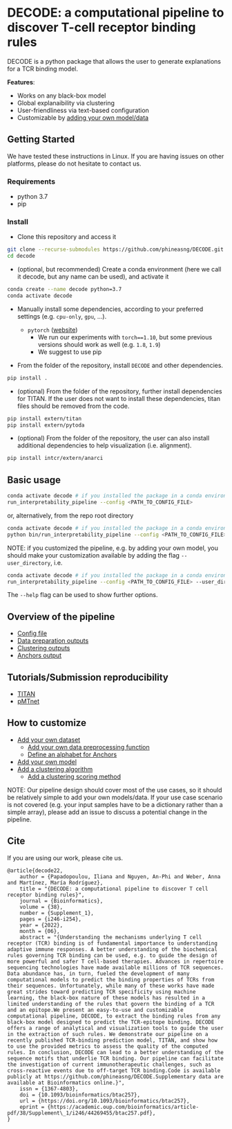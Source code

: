 # DECODE: a computational pipeline to discover T-cell receptor binding rules

DECODE is a python package that allows the user to generate 
explanations for a TCR binding model. 

**Features**:

- Works on any black-box model
- Global explanaibility via clustering
- User-friendliness via text-based configuration
- Customizable by [adding your own model/data](#how-to-customize)

## Getting Started

We have tested these instructions in Linux. 
If you are having issues on other platforms, please do not hesitate to contact us.

### Requirements

- python 3.7
- pip

### Install

- Clone this repository and access it

```bash
git clone --recurse-submodules https://github.com/phineasng/DECODE.git decode
cd decode
```

- (optional, but recommended) Create a conda environment 
  (here we call it decode, but any name can be used), and activate it
```bash
conda create --name decode python=3.7
conda activate decode
```


- Manually install some dependencies, according to your preferred settings (e.g. `cpu-only`, `gpu`, ...). 
  
    * `pytorch` ([website](https://pytorch.org/))
      - We run our experiments with `torch==1.10`, but some previous versions should work as well (e.g. `1.8`, `1.9`)
      - We suggest to use pip
    

- From the folder of the repository, install `DECODE` and other dependencies.
```bash
pip install .
```

- (optional) From the folder of the repository, further install dependencies for TITAN.
If the user does not want to install these dependencies, titan files should be removed from the code.
  
```bash
pip install extern/titan
pip install extern/pytoda
```

- (optional) From the folder of the repository, the user can also install additional dependencies to help visualization (i.e. alignment).
  
```bash
pip install intcr/extern/anarci
```

## Basic usage

```bash
conda activate decode # if you installed the package in a conda environment
run_interpretability_pipeline --config <PATH_TO_CONFIG_FILE>
```

or, alternatively, from the repo root directory

```bash
conda activate decode # if you installed the package in a conda environment
python bin/run_interpretability_pipeline --config <PATH_TO_CONFIG_FILE>
```

NOTE: if you customized the pipeline, e.g. by adding your own model, you should make your customization available by adding the flag ``--user_directory``, i.e.

```bash
conda activate decode # if you installed the package in a conda environment
run_interpretability_pipeline --config <PATH_TO_CONFIG_FILE> --user_directory YOUR_FOLDER/
```
The `--help` flag can be used to show further options.

## Overview of the pipeline

- [Config file]()
- [Data preparation outputs]()
- [Clustering outputs]()
- [Anchors output]()

## Tutorials/Submission reproducibility

- [TITAN](misc/tutorials/TITAN.md)
- [pMTnet](misc/tutorials/pMTnet.md)

## How to customize

- [Add your own dataset](misc/further_instructions/add_dataset.md)
    - [Add your own data preprocessing function](misc/further_instructions/add_dataset.md#processing-the-data) 
    - [Define an alphabet for Anchors](misc/further_instructions/add_dataset.md#anchors-alphabet)
- [Add your own model](misc/further_instructions/add_model.md)
- [Add a clustering algorithm](misc/further_instructions/add_clustering_method.md)
    - [Add a clustering scoring method](misc/further_instructions/add_clustering_method.md#add-a-clustering-scoring-method)

NOTE: Our pipeline design should cover most of the use cases, so it should be relatively simple to add your own models/data. 
If your use case scenario is not covered (e.g. your input samples have to be a dictionary rather than a simple array), please add an issue to discuss a potential change in the pipeline.

## Cite

If you are using our work, please cite us.  

```
@article{decode22,
    author = {Papadopoulou, Iliana and Nguyen, An-Phi and Weber, Anna and Martínez, María Rodríguez},
    title = "{DECODE: a computational pipeline to discover T cell receptor binding rules}",
    journal = {Bioinformatics},
    volume = {38},
    number = {Supplement_1},
    pages = {i246-i254},
    year = {2022},
    month = {06},
    abstract = "{Understanding the mechanisms underlying T cell receptor (TCR) binding is of fundamental importance to understanding adaptive immune responses. A better understanding of the biochemical rules governing TCR binding can be used, e.g. to guide the design of more powerful and safer T cell-based therapies. Advances in repertoire sequencing technologies have made available millions of TCR sequences. Data abundance has, in turn, fueled the development of many computational models to predict the binding properties of TCRs from their sequences. Unfortunately, while many of these works have made great strides toward predicting TCR specificity using machine learning, the black-box nature of these models has resulted in a limited understanding of the rules that govern the binding of a TCR and an epitope.We present an easy-to-use and customizable computational pipeline, DECODE, to extract the binding rules from any black-box model designed to predict the TCR-epitope binding. DECODE offers a range of analytical and visualization tools to guide the user in the extraction of such rules. We demonstrate our pipeline on a recently published TCR-binding prediction model, TITAN, and show how to use the provided metrics to assess the quality of the computed rules. In conclusion, DECODE can lead to a better understanding of the sequence motifs that underlie TCR binding. Our pipeline can facilitate the investigation of current immunotherapeutic challenges, such as cross-reactive events due to off-target TCR binding.Code is available publicly at https://github.com/phineasng/DECODE.Supplementary data are available at Bioinformatics online.}",
    issn = {1367-4803},
    doi = {10.1093/bioinformatics/btac257},
    url = {https://doi.org/10.1093/bioinformatics/btac257},
    eprint = {https://academic.oup.com/bioinformatics/article-pdf/38/Supplement\_1/i246/44269455/btac257.pdf},
}
```
